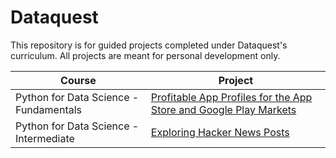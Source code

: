 # Dataquest

This repository is for guided projects completed under Dataquest's curriculum. All projects are meant for personal development only.

| Course | Project |
|--------|---------|
| Python for Data Science - Fundamentals | [Profitable App Profiles for the App Store and Google Play Markets](https://github.com/kulraween/Dataquest/blob/main/Profitable%20App%20Profiles%20for%20the%20App%20Store%20and%20Google%20Play%20Markets.ipynb) |
| Python for Data Science - Intermediate | [Exploring Hacker News Posts](https://github.com/kulraween/Dataquest/blob/main/Exploring%20Hacker%20News%20Posts.ipynb) |

